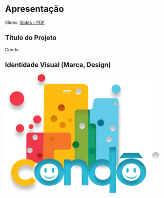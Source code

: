 # Apresentação

Slides: [Slides - PDF](img/Condo.pdf) 

## Título do Projeto

Condo

## Identidade Visual (Marca, Design)

![image](img/LogoCondo.2.png)
